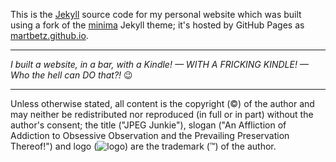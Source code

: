 This is the [Jekyll](https://jekyllrb.com) source code for my personal website which was built using a fork of the [minima](https://github.com/jekyll/minima) Jekyll theme; it's hosted by GitHub Pages as [martbetz.github.io](martbetz.github.io).

---

_I built a website, in a bar, with a Kindle! — WITH A FRICKING KINDLE! — Who the hell can DO that?!_ 😉

---

Unless otherwise stated, all content is the copyright (©) of the author and may neither be redistributed nor reproduced (in full or in part) without the author's consent; the title ("JPEG Junkie"), slogan ("An Affliction of Addiction to Obsessive Observation and the Prevailing Preservation Thereof!") and logo (<img src="/favicon.ico" alt="logo">) are the trademark (™) of the author.

